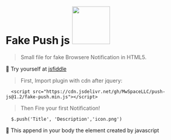 # Fake Push js <img src="https://upload.wikimedia.org/wikipedia/commons/thumb/f/fd/JQuery-Logo.svg/2000px-JQuery-Logo.svg.png" width="100">

> Small file for fake Browsere Notification in HTML5.

🚀 Try yourself at <a href="https://jsfiddle.net/sdj1a9p6/3/" target="_blank">jsfiddle</a>

> First, Import plugin with cdn after jquery: 
```
  <script src="https://cdn.jsdelivr.net/gh/MwSpaceLLC/push-js@1.2/fake-push.min.js"></script>
```
> Then Fire your first Notification!
```
  $.push('Title', 'Description','icon.png')
```
👻 This append in your body the element created by javascript
